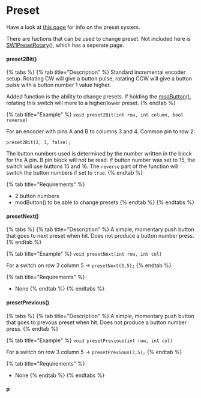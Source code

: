 # Preset

Have a look at [this page](../4.-advanced-features/presets/) for info on the preset system.&#x20;

There are fuctions that can be used to change preset. Not included here is [SW1PresetRotary](rotary-switches/sw1.md#sw1presetrotary)(), which has a seperate page.&#x20;

#### preset2Bit()

{% tabs %}
{% tab title="Description" %}
Standard incremental encoder setup. Rotating CW will give a button pulse, rotating CCW will give a button pulse with a button number 1 value higher.

Added function is the ability to change presets. If holding the [modButton()](function-button.md#modbutton), rotating this switch will more to a higher/lower preset.&#x20;
{% endtab %}

{% tab title="Example" %}
`void preset2Bit(int row, int column, bool reverse)`

For an encoder with pins A and B to columns 3 and 4. Common pin to row 2:

`preset2Bit(2, 3, false);`

The button numbers used is determined by the number written in the block for the A pin. B pin block will not be read. If button number was set to 15, the switch will use buttons 15 and 16. The `reverse` part of the function will switch the button numbers if set to `true`.
{% endtab %}

{% tab title="Requirements" %}
* 2 button numbers
* modButton() to be able to change presets
{% endtab %}
{% endtabs %}

#### presetNext()

{% tabs %}
{% tab title="Description" %}
A simple, momentary push button that goes to next preset when hit. Does not produce a button number press.&#x20;
{% endtab %}

{% tab title="Example" %}
`void presetNext(int row, int col)`

For a switch on row 3 column 5 -> `presetNext(3,5);`
{% endtab %}

{% tab title="Requirements" %}
* None
{% endtab %}
{% endtabs %}

#### presetPrevious()

{% tabs %}
{% tab title="Description" %}
A simple, momentary push button that goes to prevous preset when hit. Does not produce a button number press.&#x20;
{% endtab %}

{% tab title="Example" %}
`void presetPrevious(int row, int col)`

For a switch on row 3 column 5 -> `presetPrevious(3,5);`
{% endtab %}

{% tab title="Requirements" %}
* None
{% endtab %}
{% endtabs %}

#### p
